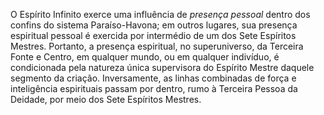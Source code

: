 ﻿O Espírito Infinito exerce uma influência de <I>presença pessoal</I> dentro dos confins do sistema Paraíso-Havona; em outros lugares, sua presença espiritual pessoal é exercida por intermédio de um dos Sete Espíritos Mestres. Portanto, a presença espiritual, no superuniverso, da Terceira Fonte e Centro, em qualquer mundo, ou em qualquer indivíduo, é condicionada pela natureza única supervisora do Espírito Mestre daquele segmento da criação. Inversamente, as linhas combinadas de força e inteligência espirituais passam por dentro, rumo à Terceira Pessoa da Deidade, por meio dos Sete Espíritos Mestres.